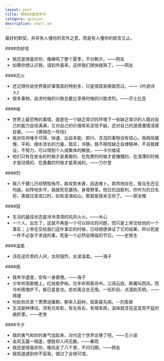```yaml
---
layout: post
title: 想和你虚度年华
category: opinion
description: shall we
---
```


 最好的默契，并非有人懂你的言外之意，而是有人懂你的欲言又止。
 
####你好哇
* 我还是很喜欢你，像蝉鸣了整个夏季，不分朝夕。——网友
* 如果你想认识我，请到外面来，这样我们很快就熟了。——网友

####花火
* 还记得你说世界美好事情真的特别多，只是很容易擦肩而过。——《吟游诗人》
* 很多事物，追求时候的兴致总要比享用时候的兴致浓烈。——莎士比亚

####峻
* 世界上最恐怖的事情，就是在一个缺乏常识的环境下一些缺乏常识的人既对自己的能力自信满满，又对自己的价值体系坚信不疑，还对自己的道德激情深感自豪。——《佛祖在一号线》
* 我对任何唾手可得、快速、出自本能、即兴、含混的事物没有信心。我相信缓慢、平和、细水流长的力量，踏实，冷静。我不相信缺乏自律精神，不自我建设，不努力，可以得到个人或集体的解放。——卡尔维诺
* 他们只有在安全的时候才是勇敢的、在免费的时候才是慷慨的、在浅薄的时候才是动情的、在愚蠢的时候才是真诚的。——刀尔登


####烈  
* 我八千健儿已经牺牲殆尽，敌攻势未衰，前途难卜。若阵地存在，我当生还见均座。如阵地失守，我就死在疆场，身膏野革。他日抗战胜利，你作为抗日名将，乘舰过吴淞口时，如有波涛如山，那就是我来见你了。——郭汝槐

####寂
* 生活的最佳状态是冷冷清清的风风火火。——木心
* 一个人，出生了，这就不再是一个可以辩论的问题，而只是上帝交给他的一个事实；上帝在交给我们这件事实的时候，已经顺便保证了它的结果，所以死是一件不必急于求成的事，死是一个必然会降临的节日。——史铁生

####温柔
* 活在这珍贵的人间，太阳强烈，水波温柔。——海子
 
####雨
* 我年华虚度，空有一身疲倦。——海子
* 少年听雨歌楼上。红烛昏罗帐。壮年听雨客舟中。江阔云低、断雁叫西风。而今听雨僧庐下。鬓已星星也。悲欢离合总无情。一任阶前、点滴到天明。——蒋捷
* 何处秋风至？萧萧送雁群。朝来入庭树，孤客最先闻。--刘禹锡
* 生活是种律动，须有光有影，有左有右，有晴有雨，滋味就含在这变而不猛的曲折里。——老舍

####今夕
* 我的勇气和你的勇气加起来，对付这个世界总够了吧。——王小波
* 金风玉露一相逢，便胜却人间无数。——秦观
* 我还是很喜欢你，像风走了八千里，不问归期。——网友
* 我知道遇到你不容易，错过了会很可惜。

